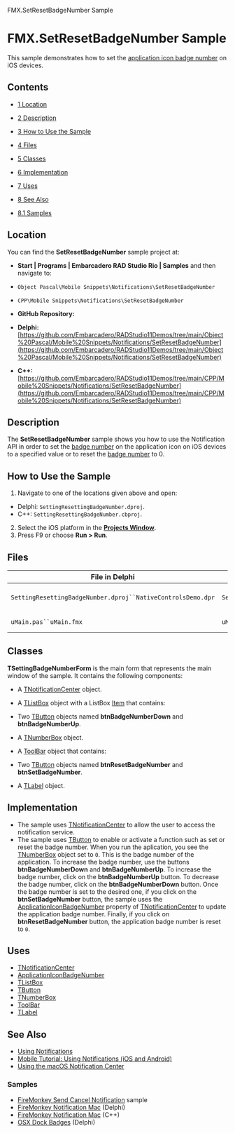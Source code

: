 FMX.SetResetBadgeNumber Sample[]()
# FMX.SetResetBadgeNumber Sample 


This sample demonstrates how to set the [application icon badge number](http://docwiki.embarcadero.com/Libraries/en/System.Notification.TNotificationCenter.ApplicationIconBadgeNumber) on iOS devices.
## Contents



* [1 Location](#Location)
* [2 Description](#Description)
* [3 How to Use the Sample](#How_to_Use_the_Sample)
* [4 Files](#Files)
* [5 Classes](#Classes)
* [6 Implementation](#Implementation)
* [7 Uses](#Uses)
* [8 See Also](#See_Also)

* [8.1 Samples](#Samples)


## Location 

You can find the **SetResetBadgeNumber** sample project at:
* **Start | Programs | Embarcadero RAD Studio Rio | Samples** and then navigate to:

* `Object Pascal\Mobile Snippets\Notifications\SetResetBadgeNumber`
* `CPP\Mobile Snippets\Notifications\SetResetBadgeNumber`

* **GitHub Repository:**

* **Delphi:**[https://github.com/Embarcadero/RADStudio11Demos/tree/main/Object%20Pascal/Mobile%20Snippets/Notifications/SetResetBadgeNumber](https://github.com/Embarcadero/RADStudio11Demos/tree/main/Object%20Pascal/Mobile%20Snippets/Notifications/SetResetBadgeNumber)
* **C++:**[https://github.com/Embarcadero/RADStudio11Demos/tree/main/CPP/Mobile%20Snippets/Notifications/SetResetBadgeNumber](https://github.com/Embarcadero/RADStudio11Demos/tree/main/CPP/Mobile%20Snippets/Notifications/SetResetBadgeNumber)

## Description 

The **SetResetBadgeNumber** sample shows you how to use the Notification API in order to set the [badge number](http://docwiki.embarcadero.com/Libraries/en/System.Notification.TNotification.Number) on the application icon on iOS devices to a specified value or to reset the [badge number](http://docwiki.embarcadero.com/Libraries/en/System.Notification.TNotification.Number) to 0.
## How to Use the Sample 


1.  Navigate to one of the locations given above and open:

*  Delphi: `SettingResettingBadgeNumber.dproj`.
*  C++: `SettingResettingBadgeNumber.cbproj`.

2.  Select the iOS platform in the **[Projects Window](http://docwiki.embarcadero.com/RADStudio/en/Projects_Window)**.
3.  Press F9 or choose **Run > Run**.

## Files 



| File in Delphi                                            | File in C++                                                         | Contains          |
|-----------------------------------------------------------|---------------------------------------------------------------------|-------------------|
|`SettingResettingBadgeNumber.dproj``NativeControlsDemo.dpr`|`SettingResettingBadgeNumber.cbproj``SettingResettingBadgeNumber.cpp`|The project itself.|
|`uMain.pas``uMain.fmx`                                     |`uMain.h``uMain.cpp``uMain.fmx`                                      |The main form.     |


## Classes 

**TSettingBadgeNumberForm** is the main form that represents the main window of the sample. It contains the following components:
*  A [TNotificationCenter](http://docwiki.embarcadero.com/Libraries/en/System.Notification.TNotificationCenter) object.
*  A [TListBox](http://docwiki.embarcadero.com/Libraries/en/FMX.ListBox.TListBox) object with a ListBox [Item](http://docwiki.embarcadero.com/Libraries/en/FMX.ListBox.TListBoxItem) that contains:

*  Two [TButton](http://docwiki.embarcadero.com/Libraries/en/FMX.StdCtrls.TButton) objects named **btnBadgeNumberDown** and **btnBadgeNumberUp**.
*  A [TNumberBox](http://docwiki.embarcadero.com/Libraries/en/FMX.NumberBox.TNumberBox) object.

*  A [ToolBar](http://docwiki.embarcadero.com/Libraries/en/FMX.StdCtrls.TToolBar) object that contains:

*  Two [TButton](http://docwiki.embarcadero.com/Libraries/en/FMX.StdCtrls.TButton) objects named **btnResetBadgeNumber** and **btnSetBadgeNumber**.

*  A [TLabel](http://docwiki.embarcadero.com/Libraries/en/FMX.StdCtrls.TLabel) object.

## Implementation 


*  The sample uses [TNotificationCenter](http://docwiki.embarcadero.com/Libraries/en/System.Notification.TNotificationCenter) to allow the user to access the notification service.
*  The sample uses [TButton](http://docwiki.embarcadero.com/Libraries/en/FMX.StdCtrls.TButton) to enable or activate a function such as set or reset the badge number.
When you run the aplication, you see the [TNumberBox](http://docwiki.embarcadero.com/Libraries/en/FMX.NumberBox.TNumberBox) object set to `0`. This is the badge number of the application. To increase the badge number, use the buttons **btnBadgeNumberDown** and **btnBadgeNumberUp**. To increase the badge number, click on the **btnBadgeNumberUp** button. To decrease the badge number, click on the **btnBadgeNumberDown** button. Once the badge number is set to the desired one, if you click on the **btnSetBadgeNumber** button, the sample uses the [ApplicationIconBadgeNumber](http://docwiki.embarcadero.com/Libraries/en/System.Notification.TNotificationCenter.ApplicationIconBadgeNumber) property of [TNotificationCenter](http://docwiki.embarcadero.com/Libraries/en/System.Notification.TNotificationCenter) to update the application badge number. Finally, if you click on **btnResetBadgeNumber** button, the application badge number is reset to `0`.
## Uses 


* [TNotificationCenter](http://docwiki.embarcadero.com/Libraries/en/System.Notification.TNotificationCenter)
* [ApplicationIconBadgeNumber](http://docwiki.embarcadero.com/Libraries/en/System.Notification.TNotificationCenter.ApplicationIconBadgeNumber)
* [TListBox](http://docwiki.embarcadero.com/Libraries/en/FMX.ListBox.TListBox)
* [TButton](http://docwiki.embarcadero.com/Libraries/en/FMX.StdCtrls.TButton)
* [TNumberBox](http://docwiki.embarcadero.com/Libraries/en/FMX.NumberBox.TNumberBox)
* [ToolBar](http://docwiki.embarcadero.com/Libraries/en/FMX.StdCtrls.TToolBar)
* [TLabel](http://docwiki.embarcadero.com/Libraries/en/FMX.StdCtrls.TLabel)

## See Also 


* [Using Notifications](http://docwiki.embarcadero.com/RADStudio/en/Using_Notifications)
* [Mobile Tutorial: Using Notifications (iOS and Android)](http://docwiki.embarcadero.com/RADStudio/en/Mobile_Tutorial:_Using_Notifications_(iOS_and_Android))
* [Using the macOS Notification Center](http://docwiki.embarcadero.com/RADStudio/en/Using_the_macOS_Notification_Center)

### Samples 


* [FireMonkey Send Cancel Notification](http://docwiki.embarcadero.com/CodeExamples/en/FMX.SendCancelNotification_Sample) sample
* [FireMonkey Notification Mac](http://docwiki.embarcadero.com/CodeExamples/en/FMX.Notification.Mac_%28Delphi%29) (Delphi)
* [FireMonkey Notification Mac](http://docwiki.embarcadero.com/CodeExamples/en/FMX.Notification.Mac_%28C%2B%2B%29) (C++)
* [OSX Dock Badges](http://docwiki.embarcadero.com/CodeExamples/en/OSX_Dock_Badges_%28Delphi%29) (Delphi)





